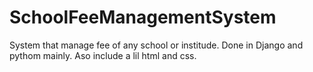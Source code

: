 # SchoolFeeManagementSystem


System that manage fee of any school or institude. Done in Django and pythom mainly. Aso include a lil html and css.
